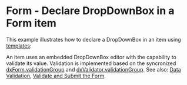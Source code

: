 # Form - Declare DropDownBox in a Form item

This example illustrates how to declare a DropDownBox in an item using [templates](https://js.devexpress.com/Documentation/ApiReference/UI_Widgets/dxForm/Item_Types/SimpleItem/#template):

An item uses an embedded DropDownBox editor with the capability to validate its value. Validation is implemented based on the syncronized [dxForm.validationGroup](https://js.devexpress.com/Documentation/ApiReference/UI_Widgets/dxForm/Configuration/#validationGroup) and [dxValidator.validationGroup](https://js.devexpress.com/Documentation/ApiReference/UI_Widgets/dxValidator/Configuration/#validationGroup). See also: [Data Validation](https://js.devexpress.com/Documentation/Guide/Widgets/Common/UI_Widgets/Data_Validation/), [Validate and Submit the Form](https://js.devexpress.com/Documentation/Guide/Widgets/Form/Validate_and_Submit_the_Form/).

